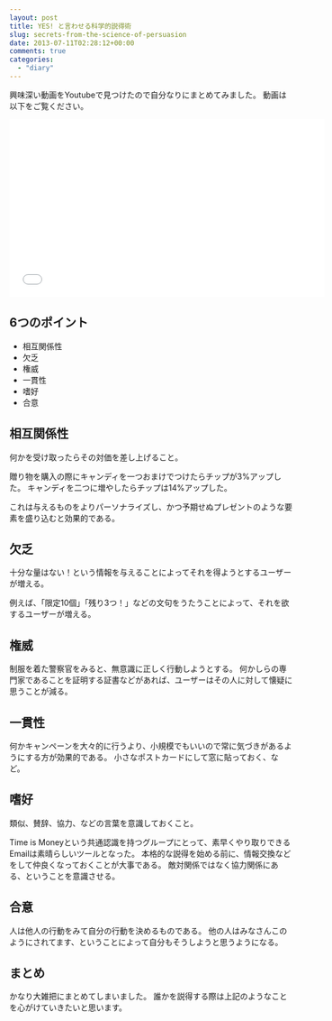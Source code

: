 ```yaml
---
layout: post
title: YES! と言わせる科学的説得術
slug: secrets-from-the-science-of-persuasion
date: 2013-07-11T02:28:12+00:00
comments: true
categories:
  - "diary"
---
```


興味深い動画をYoutubeで見つけたので自分なりにまとめてみました。
動画は以下をご覧ください。

<iframe width="560" height="315" src="//www.youtube.com/embed/cFdCzN7RYbw" frameborder="0" allowfullscreen></iframe>

## 6つのポイント

- 相互関係性
- 欠乏
- 権威
- 一貫性
- 嗜好
- 合意

## 相互関係性

何かを受け取ったらその対価を差し上げること。

贈り物を購入の際にキャンディを一つおまけでつけたらチップが3%アップした。
キャンディを二つに増やしたらチップは14%アップした。

これは与えるものをよりパーソナライズし、かつ予期せぬプレゼントのような要素を盛り込むと効果的である。

## 欠乏

十分な量はない！という情報を与えることによってそれを得ようとするユーザーが増える。

例えば、「限定10個」「残り3つ！」などの文句をうたうことによって、それを欲するユーザーが増える。

## 権威

制服を着た警察官をみると、無意識に正しく行動しようとする。
何かしらの専門家であることを証明する証書などがあれば、ユーザーはその人に対して懐疑に思うことが減る。

## 一貫性

何かキャンペーンを大々的に行うより、小規模でもいいので常に気づきがあるようにする方が効果的である。
小さなポストカードにして窓に貼っておく、など。

## 嗜好

類似、賛辞、協力、などの言葉を意識しておくこと。

Time is Moneyという共通認識を持つグループにとって、素早くやり取りできるEmailは素晴らしいツールとなった。
本格的な説得を始める前に、情報交換などをして仲良くなっておくことが大事である。
敵対関係ではなく協力関係にある、ということを意識させる。

## 合意

人は他人の行動をみて自分の行動を決めるものである。
他の人はみなさんこのようにされてます、ということによって自分もそうしようと思うようになる。

## まとめ

かなり大雑把にまとめてしまいました。
誰かを説得する際は上記のようなことを心がけていきたいと思います。
